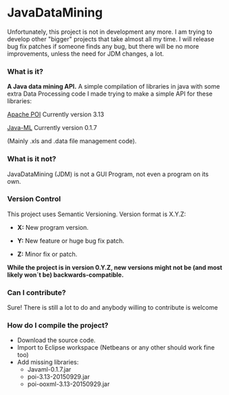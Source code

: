 # JavaDataMining

Unfortunately, this project is not in development any more. I am trying to develop other "bigger" projects that take almost all my time. I will release bug fix patches if someone finds any bug, but there will be no more improvements, unless the need for JDM changes, a lot. 

### What is it? ###
**A Java data mining API.** 
A simple compilation of libraries in java with some extra Data Processing code I made trying to make a simple API for these libraries:

[Apache POI](https://poi.apache.org/) Currently version 3.13

[Java-ML](http://java-ml.sourceforge.net/) Currently version 0.1.7

(Mainly .xls and .data file management code).

### What is it not? ###
JavaDataMining (JDM) is not a GUI Program, not even a program on its own.

### Version Control ###

This project uses Semantic Versioning. Version format is X.Y.Z:

- **X:** New program version.

- **Y:** New feature or huge bug fix patch.

- **Z:** Minor fix or patch.

**While the project is in version 0.Y.Z, new versions might not be (and most likely won´t be) backwards-compatible.**

### Can I contribute? ###
Sure! There is still a lot to do and anybody willing to contribute is welcome



### How do I compile the project? ###

- Download the source code.
- Import to Eclipse workspace (Netbeans or any other should work fine too)
- Add missing libraries:
   - Javaml-0.1.7.jar
   - poi-3.13-20150929.jar
   - poi-ooxml-3.13-20150929.jar

